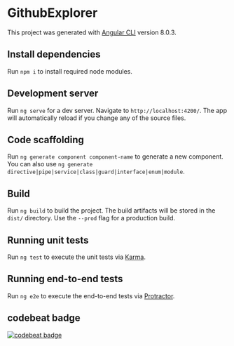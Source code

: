 # GithubExplorer

This project was generated with [Angular CLI](https://github.com/angular/angular-cli) version 8.0.3.

## Install dependencies

Run `npm i` to install required node modules.

## Development server

Run `ng serve` for a dev server. Navigate to `http://localhost:4200/`. The app will automatically reload if you change any of the source files.

## Code scaffolding

Run `ng generate component component-name` to generate a new component. You can also use `ng generate directive|pipe|service|class|guard|interface|enum|module`.

## Build

Run `ng build` to build the project. The build artifacts will be stored in the `dist/` directory. Use the `--prod` flag for a production build.

## Running unit tests

Run `ng test` to execute the unit tests via [Karma](https://karma-runner.github.io).

## Running end-to-end tests

Run `ng e2e` to execute the end-to-end tests via [Protractor](http://www.protractortest.org/).

## codebeat badge
[![codebeat badge](https://codebeat.co/badges/2988345e-7c91-4550-b99e-55f9fbcf5006)](https://codebeat.co/projects/github-com-raywhizchengz-gits-gh-pages)
